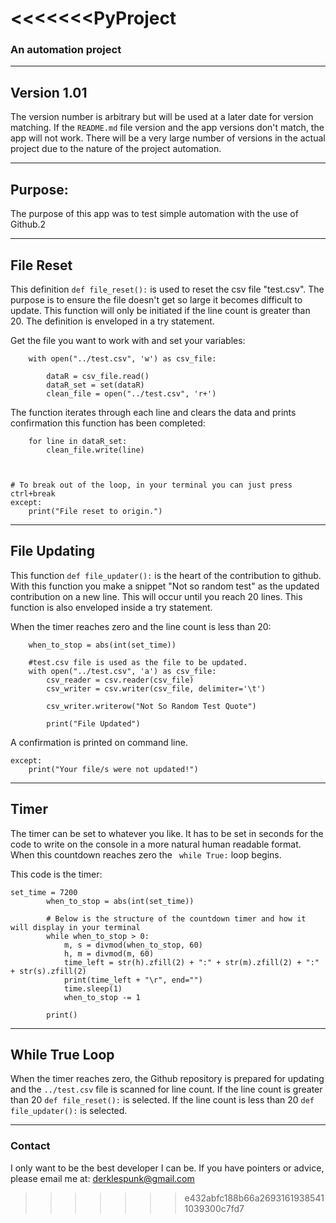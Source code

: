 <<<<<<<PyProject
===

### An automation project
___
## Version 1.01
The version number is arbitrary but will be used at a later date for version matching.
If the `README.md` file version and the app versions don't match, the app will not work.
There will be a very large number of versions
in the actual project due to the nature of the project automation.
___
## Purpose:
The purpose of this app was to test simple automation with the use of Github.2
___
## File Reset
This definition `def file_reset():` is used to reset the csv file "test.csv". 
The purpose is to ensure the file doesn't get so large it becomes difficult
to update. This function will only be initiated if the line count is greater
than 20. The definition is enveloped in a try statement.

Get the file you want to work with and set your variables: 
```
    with open("../test.csv", 'w') as csv_file:

        dataR = csv_file.read()
        dataR_set = set(dataR)
        clean_file = open("../test.csv", 'r+')
```
The function iterates through each line and clears the data and prints
confirmation this function has been completed:
```
    for line in dataR_set:
        clean_file.write(line)



# To break out of the loop, in your terminal you can just press ctrl+break
except:
    print("File reset to origin.")
```
___
## File Updating
This function `def file_updater():` is the heart of the contribution to github. 
With this function you make a snippet "Not so random test" as the updated
contribution on a new line. This will occur until you reach 20 lines. This
function is also enveloped inside a try statement.

When the timer reaches zero and the line count is less than 20:

```try:
    when_to_stop = abs(int(set_time))

    #test.csv file is used as the file to be updated.
    with open("../test.csv", 'a') as csv_file:
        csv_reader = csv.reader(csv_file)
        csv_writer = csv.writer(csv_file, delimiter='\t')

        csv_writer.writerow("Not So Random Test Quote")

        print("File Updated")
```
A confirmation is printed on command line.
``` To break out of the loop, in your terminal you can just press ctrl+break
except:
    print("Your file/s were not updated!")
```
___

## Timer
The timer can be set to whatever you like. It has to be set in seconds for
the code to write on the console in a more natural human readable format.
When this countdown reaches zero the ` while True:` loop begins.

This code is the timer:
```
set_time = 7200
        when_to_stop = abs(int(set_time))

        # Below is the structure of the countdown timer and how it will display in your terminal
        while when_to_stop > 0:
            m, s = divmod(when_to_stop, 60)
            h, m = divmod(m, 60)
            time_left = str(h).zfill(2) + ":" + str(m).zfill(2) + ":" + str(s).zfill(2)
            print(time_left + "\r", end="")
            time.sleep(1)
            when_to_stop -= 1

        print()
```
___
## While True Loop
When the timer reaches zero, the Github repository is prepared for
updating and the `../test.csv` file is scanned for line count.
If the line count is greater than 20 `def file_reset():` is
selected. If the line count is less than 20 `def file_updater():`
is selected.
___
### Contact
I only want to be the best developer I can be. If you have pointers or advice,
please email me at: derklespunk@gmail.com
>>>>>>> e432abfc188b66a26931619385411039300c7fd7
